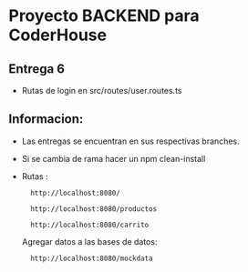 # Proyecto BACKEND para CoderHouse

## Entrega 6
* Rutas de login en src/routes/user.routes.ts

## Informacion:
* Las entregas se encuentran en sus respectivas branches.
* Si se cambia de rama hacer un npm clean-install
* Rutas :

        http://localhost:8080/
        
        http://localhost:8080/productos
        
        http://localhost:8080/carrito

    Agregar datos a las bases de datos:

        http://localhost:8080/mockdata

